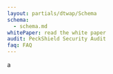 ```yaml
---
layout: partials/dtwap/Schema
schema:
  - schema.md
whitePaper: read the white paper
audit: PeckShield Security Audit
faq: FAQ
---
```

a